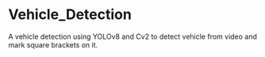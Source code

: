 # Vehicle_Detection
A  vehicle detection using YOLOv8 and Cv2 to detect vehicle from video and mark square brackets on it.
